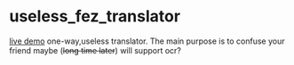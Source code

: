 # useless_fez_translator
[live demo](https://corcre.github.io/useless_fez_translator/)
one-way,useless translator. The main purpose is to confuse your friend
maybe (~~long time later~~) will support ocr?
